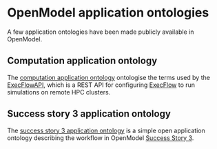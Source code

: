 OpenModel application ontologies
================================
A few application ontologies have been made publicly available in OpenModel.


Computation application ontology
--------------------------------
The [computation application ontology] ontologise the terms used by the
[ExecFlowAPI], which is a REST API for configuring [ExecFlow] to run
simulations on remote HPC clusters.


Success story 3 application ontology
------------------------------------
The [success story 3 application ontology] is a simple open
application ontology describing the workflow in OpenModel [Success
Story 3].


[computation application ontology]: https://raw.githubusercontent.com/H2020-OpenModel/ontologies/master/computation.ttl
[success story 3 application ontology]: https://raw.githubusercontent.com/H2020-OpenModel/ontologies/master/ss3.ttl
[ExecFlow]: https://github.com/H2020-OpenModel/ExecFlow
[ExecFlowAPI]: https://github.com/H2020-OpenModel/ExecFlowAPI
[Success Story 3]: https://open-model.eu/success-stories/success-story-3/
